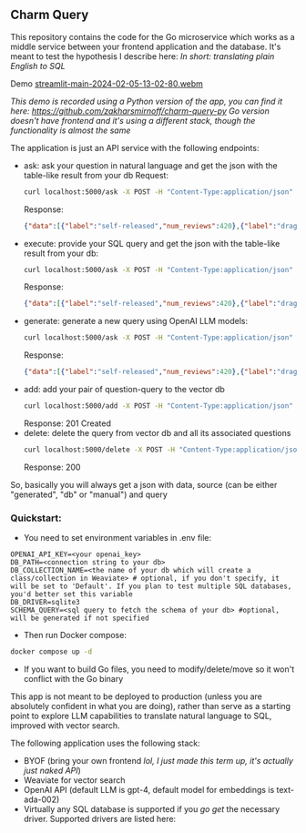 ## Charm Query
This repository contains the code for the Go microservice which works as a middle service between your frontend application and the database. 
It's meant to test the hypothesis I describe here: 
*In short: translating plain English to SQL*

Demo
[streamlit-main-2024-02-05-13-02-80.webm](https://github.com/zakharsmirnoff/charm-query/assets/89240654/5dc615c9-c9f4-4842-99ff-0e54e5c9ab10)

*This demo is recorded using a Python version of the app, you can find it here: https://github.com/zakharsmirnoff/charm-query-py*
*Go version doesn't have frontend and it's using a different stack, though the functionality is almost the same*

The application is just an API service with the following endpoints: 

- ask: ask your question in natural language and get the json with the table-like result from your db
  Request:
  ```bash
  curl localhost:5000/ask -X POST -H "Content-Type:application/json" -d '{"question": "labels with most reviews limit 5"}'
  ```
  Response:
  ```json
  {"data":[{"label":"self-released","num_reviews":420},{"label":"drag city","num_reviews":272},{"label":"sub pop","num_reviews":268},{"label":"thrill jockey","num_reviews":244},{"label":"merge","num_reviews":239}],"query":"SELECT label, COUNT(*) as num_reviews\nFROM labels\nGROUP BY label\nORDER BY num_reviews DESC\nLIMIT 5;","source":"db"}
  ```
- execute: provide your SQL query and get the json with the table-like result from your db:
  ```bash
  curl localhost:5000/ask -X POST -H "Content-Type:application/json" -d '{"query": "SELECT label, COUNT(*) as num_reviews FROM labels GROUP BY label ORDER BY num_reviews DESC LIMIT 5"}'
  ```
  Response:
  ```json
  {"data":[{"label":"self-released","num_reviews":420},{"label":"drag city","num_reviews":272},{"label":"sub pop","num_reviews":268},{"label":"thrill jockey","num_reviews":244},{"label":"merge","num_reviews":239}],"query":"SELECT label, COUNT(*) as num_reviews FROM labels GROUP BY label ORDER BY num_reviews DESC LIMIT 5;","source":"manual"}
  ```
- generate: generate a new query using OpenAI LLM models:
  ```bash
  curl localhost:5000/ask -X POST -H "Content-Type:application/json" -d '{"question": "labels with most reviews limit 5"}'
  ```
  Response:
  ```json
  {"data":[{"label":"self-released","num_reviews":420},{"label":"drag city","num_reviews":272},{"label":"sub pop","num_reviews":268},{"label":"thrill jockey","num_reviews":244},{"label":"merge","num_reviews":239}],"query":"SELECT label, COUNT(*) as num_reviews\nFROM labels\nGROUP BY label\nORDER BY num_reviews DESC\nLIMIT 5;","source":"generated"}
  ```
- add: add your pair of question-query to the vector db
  ```bash
  curl localhost:5000/add -X POST -H "Content-Type:application/json" -d '{"question": "labels with most reviews limit 10", "query": "SELECT label, COUNT(*) as num_reviews FROM labels GROUP BY label ORDER BY num_reviews DESC LIMIT 10;"}'
  ```
  Response: 201 Created
- delete: delete the query from vector db and all its associated questions
  ```bash
  curl localhost:5000/delete -X POST -H "Content-Type:application/json" -d '{"query": "SELECT label, COUNT(*) as num_reviews FROM labels GROUP BY label ORDER BY num_reviews DESC LIMIT 10;"}'
  ```
  Response: 200

So, basically you will always get a json with data, source (can be either "generated", "db" or "manual") and query

### Quickstart:
- You need to set environment variables in .env file:
```text
OPENAI_API_KEY=<your openai_key>
DB_PATH=<connection string to your db>
DB_COLLECTION_NAME=<the name of your db which will create a class/collection in Weaviate> # optional, if you don't specify, it will be set to 'Default'. If you plan to test multiple SQL databases, you'd better set this variable
DB_DRIVER=sqlite3
SCHEMA_QUERY=<sql query to fetch the schema of your db> #optional, will be generated if not specified
```
- Then run Docker compose: 
```bash
docker compose up -d
```
- If you want to build Go files, you need to modify/delete/move so it won't conflict with the Go binary

This app is not meant to be deployed to production (unless you are absolutely confident in what you are doing), rather than serve as a starting point to explore LLM capabilities to translate
natural language to SQL, improved with vector search.

The following application uses the following stack: 
- BYOF (bring your own frontend *lol, I just made this term up, it's actually just naked API*)
- Weaviate for vector search
- OpenAI API (default LLM is gpt-4, default model for embeddings is text-ada-002)
- Virtually any SQL database is supported if you *go get* the necessary driver. Supported drivers are listed here:
